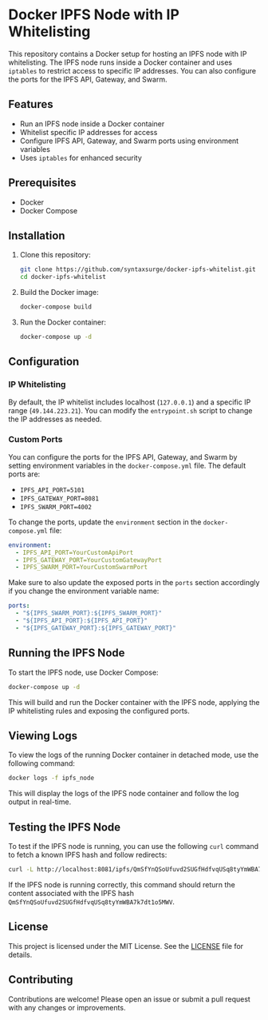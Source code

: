 # Docker IPFS Node with IP Whitelisting

This repository contains a Docker setup for hosting an IPFS node with IP whitelisting. The IPFS node runs inside a Docker container and uses `iptables` to restrict access to specific IP addresses. You can also configure the ports for the IPFS API, Gateway, and Swarm.

## Features

- Run an IPFS node inside a Docker container
- Whitelist specific IP addresses for access
- Configure IPFS API, Gateway, and Swarm ports using environment variables
- Uses `iptables` for enhanced security

## Prerequisites

- Docker
- Docker Compose

## Installation

1. Clone this repository:

    ```bash
    git clone https://github.com/syntaxsurge/docker-ipfs-whitelist.git
    cd docker-ipfs-whitelist
    ```

2. Build the Docker image:

    ```bash
    docker-compose build
    ```

3. Run the Docker container:

    ```bash
    docker-compose up -d
    ```

## Configuration

### IP Whitelisting

By default, the IP whitelist includes localhost (`127.0.0.1`) and a specific IP range (`49.144.223.21`). You can modify the `entrypoint.sh` script to change the IP addresses as needed.

### Custom Ports

You can configure the ports for the IPFS API, Gateway, and Swarm by setting environment variables in the `docker-compose.yml` file. The default ports are:

- `IPFS_API_PORT=5101`
- `IPFS_GATEWAY_PORT=8081`
- `IPFS_SWARM_PORT=4002`

To change the ports, update the `environment` section in the `docker-compose.yml` file:

```yaml
environment:
  - IPFS_API_PORT=YourCustomApiPort
  - IPFS_GATEWAY_PORT=YourCustomGatewayPort
  - IPFS_SWARM_PORT=YourCustomSwarmPort
```

Make sure to also update the exposed ports in the `ports` section accordingly if you change the environment variable name:

```yaml
ports:
  - "${IPFS_SWARM_PORT}:${IPFS_SWARM_PORT}"
  - "${IPFS_API_PORT}:${IPFS_API_PORT}"
  - "${IPFS_GATEWAY_PORT}:${IPFS_GATEWAY_PORT}"
```

## Running the IPFS Node

To start the IPFS node, use Docker Compose:

```bash
docker-compose up -d
```

This will build and run the Docker container with the IPFS node, applying the IP whitelisting rules and exposing the configured ports.

## Viewing Logs

To view the logs of the running Docker container in detached mode, use the following command:

```bash
docker logs -f ipfs_node
```

This will display the logs of the IPFS node container and follow the log output in real-time.

## Testing the IPFS Node

To test if the IPFS node is running, you can use the following `curl` command to fetch a known IPFS hash and follow redirects:

```bash
curl -L http://localhost:8081/ipfs/QmSfYnQSoUfuvd2SUGfHdfvqUSq8tyYmWBA7k7dt1o5MWV
```

If the IPFS node is running correctly, this command should return the content associated with the IPFS hash `QmSfYnQSoUfuvd2SUGfHdfvqUSq8tyYmWBA7k7dt1o5MWV`.

## License

This project is licensed under the MIT License. See the [LICENSE](LICENSE) file for details.

## Contributing

Contributions are welcome! Please open an issue or submit a pull request with any changes or improvements.
